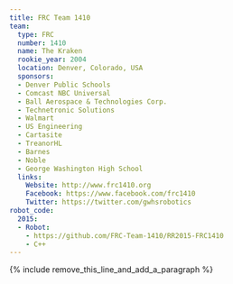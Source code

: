 ```yaml
---
title: FRC Team 1410
team:
  type: FRC
  number: 1410
  name: The Kraken
  rookie_year: 2004
  location: Denver, Colorado, USA
  sponsors:
  - Denver Public Schools
  - Comcast NBC Universal
  - Ball Aerospace & Technologies Corp.
  - Technetronic Solutions
  - Walmart
  - US Engineering
  - Cartasite
  - TreanorHL
  - Barnes
  - Noble
  - George Washington High School
  links:
    Website: http://www.frc1410.org
    Facebook: https://www.facebook.com/frc1410
    Twitter: https://twitter.com/gwhsrobotics
robot_code:
  2015:
  - Robot:
    - https://github.com/FRC-Team-1410/RR2015-FRC1410
    - C++
---
```


{% include remove_this_line_and_add_a_paragraph %}